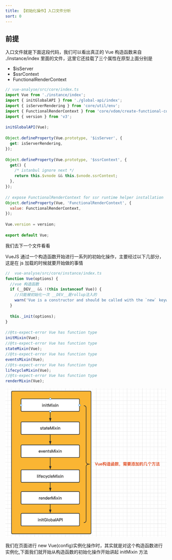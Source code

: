```yaml
---
title: 【初始化操作】入口文件分析
sort: 0
---
```


## 前提

入口文件就是下面这段代码，我们可以看出真正的 Vue 构造函数来自 ./instance/index 里面的文件，这里它还挂载了三个属性在原型上面分别是

- $isServer
- $ssrContext
- FunctionalRenderContext

```javascript
// vue-analyse/src/core/index.ts
import Vue from './instance/index';
import { initGlobalAPI } from './global-api/index';
import { isServerRendering } from 'core/util/env';
import { FunctionalRenderContext } from 'core/vdom/create-functional-component';
import { version } from 'v3';

initGlobalAPI(Vue);

Object.defineProperty(Vue.prototype, '$isServer', {
  get: isServerRendering,
});

Object.defineProperty(Vue.prototype, '$ssrContext', {
  get() {
    /* istanbul ignore next */
    return this.$vnode && this.$vnode.ssrContext;
  },
});

// expose FunctionalRenderContext for ssr runtime helper installation
Object.defineProperty(Vue, 'FunctionalRenderContext', {
  value: FunctionalRenderContext,
});

Vue.version = version;

export default Vue;
```

我们去下一个文件看看

VueJS 通过一个构造函数开始进行一系列的初始化操作，主要经过以下几部分，这是在 js 加载的时候就要开始做的事情

```javascript
//  vue-analyse/src/core/instance/index.ts
function Vue(options) {
  //vue 构造函数
  if (__DEV__ && !(this instanceof Vue)) {
    //只能被初始化一次 __DEV__是rollup注入的
    warn('Vue is a constructor and should be called with the `new` keyword');
  }

  this._init(options);
}

//@ts-expect-error Vue has function type
initMixin(Vue);
//@ts-expect-error Vue has function type
stateMixin(Vue);
//@ts-expect-error Vue has function type
eventsMixin(Vue);
//@ts-expect-error Vue has function type
lifecycleMixin(Vue);
//@ts-expect-error Vue has function type
renderMixin(Vue);
```

![image-20220827103933999](https://raw.githubusercontent.com/aymfx/pic/mian/img/image-20220827103933999.png)

我们在页面进行 new Vue(config)实例化操作时，其实就是对这个构造函数进行实例化,下面我们就开始从构造函数的初始化操作开始讲起 initMixin 方法
